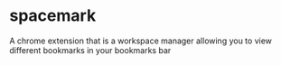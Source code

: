 spacemark
=========

A chrome extension that is a workspace manager allowing you to view different bookmarks in your bookmarks bar